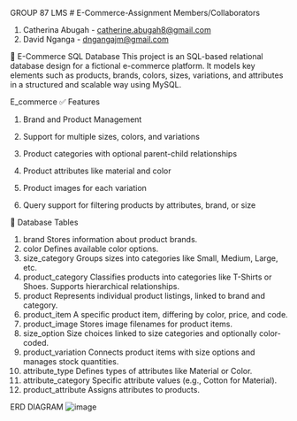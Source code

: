 GROUP 87 LMS # E-Commerce-Assignment
Members/Collaborators
1. Catherina Abugah - catherine.abugah8@gmail.com
2. David Nganga - dngangajm@gmail.com

🛒 E-Commerce SQL Database
This project is an SQL-based relational database design for a fictional e-commerce platform. It models key elements such as products, brands, colors, sizes, variations, and attributes in a structured and scalable way using MySQL.

E_commerce
✅ Features
1.	Brand and Product Management

2.	Support for multiple sizes, colors, and variations

3.	Product categories with optional parent-child relationships

4.	Product attributes like material and color

5.	Product images for each variation

6.	Query support for filtering products by attributes, brand, or size

🧱 Database Tables
1. brand
Stores information about product brands.
2. color
Defines available color options.
3. size_category
Groups sizes into categories like Small, Medium, Large, etc.
4. product_category
Classifies products into categories like T-Shirts or Shoes. Supports hierarchical relationships.
5. product
Represents individual product listings, linked to brand and category.
6. product_item
A specific product item, differing by color, price, and code.
7. product_image
Stores image filenames for product items.
8. size_option
Size choices linked to size categories and optionally color-coded.
9. product_variation
Connects product items with size options and manages stock quantities.
10. attribute_type
Defines types of attributes like Material or Color.
11. attribute_category
Specific attribute values (e.g., Cotton for Material).
12. product_attribute
Assigns attributes to products.


ERD DIAGRAM 
![image](https://github.com/user-attachments/assets/56cacf01-c74f-4aab-a7bc-9d25ea6b6b3e)
